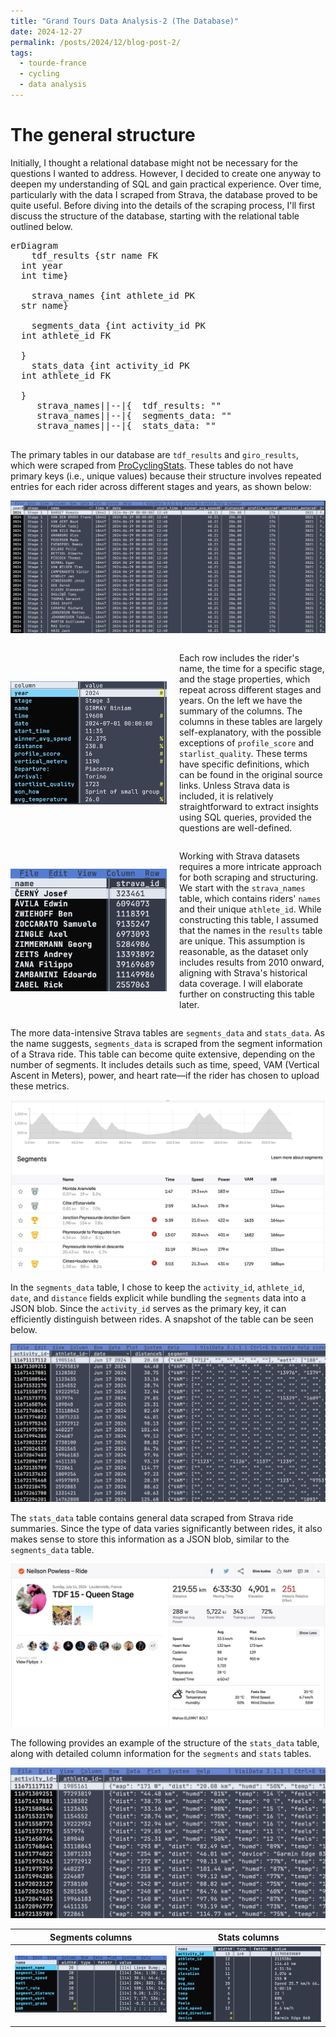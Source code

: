 ```yaml
---
title: "Grand Tours Data Analysis-2 (The Database)"
date: 2024-12-27
permalink: /posts/2024/12/blog-post-2/
tags:
  - tourde-france
  - cycling
  - data analysis
---
```

# The general structure
Initially, I thought a relational database might not be necessary for the
questions I wanted to address. However, I decided to create one anyway to
deepen my understanding of SQL and gain practical experience. Over time,
particularly with the data I scraped from Strava, the database proved to be quite
useful. Before diving into the details of the scraping process,
I'll first discuss the structure of the database, starting with the relational
table outlined below.
<pre class='mermaid'>
erDiagram
    tdf_results {str name FK
  int year
  int time}

    strava_names {int athlete_id PK
  str name}

    segments_data {int activity_id PK
  int athlete_id FK

  }
    stats_data {int activity_id PK
  int athlete_id FK

  }
     strava_names||--|{  tdf_results: ""
     strava_names||--|{  segments_data: ""
     strava_names||--|{  stats_data: ""
  </pre>
The primary tables in our database are `tdf_results` and `giro_results`, which
were scraped from [ProCyclingStats](https://www.procyclingstats.com). These
tables do not have primary keys (i.e., unique values) because their structure
involves repeated entries for each rider across different stages and years, as
shown below:

![Table structure example 1](/images/post_images/ss_2_1.png)


<div style="display: flex; align-items: center;"> <img
  src="/images/post_images/ss_2_2.png" alt="Description" style="width: 250px;
  margin-right: 20px;"> <p>Each row includes the rider's name, the time for a
    specific stage, and the stage properties, which repeat across different
    stages and years. On the left we have the summary of the columns. The
    columns in these tables are largely self-explanatory, with the possible
    exceptions of <code>profile_score</code> and <code>starlist_quality</code>.
    These terms have specific definitions, which can be found in the original
    source links. Unless Strava data is included, it is relatively
    straightforward to extract insights using SQL queries, provided the
    questions are well-defined. </p> </div>


<div style="display: flex; align-items: center;">  
  <img src="/images/post_images/ss_2_7.png" alt="Description" style="width: 250px; margin-right: 20px;">  
  <p>Working with Strava datasets requires a more intricate approach for both scraping and structuring. We start with the <code>strava_names</code> table, which contains riders' <code>names</code> and their unique <code>athlete_id</code>. While constructing this table, I assumed that the names in the <code>results</code> table are unique. This assumption is reasonable, as the dataset only includes results from 2010 onward, aligning with Strava's historical data coverage. I will elaborate further on constructing this table later.</p>  
</div>

The more data-intensive Strava tables are `segments_data` and `stats_data`. As the name suggests, `segments_data` is scraped from the segment information of a Strava ride. This table can become quite extensive, depending on the number of segments. It includes details such as time, speed, VAM (Vertical Ascent in Meters), power, and heart rate—if the rider has chosen to upload these metrics.

![Table structure example 5](/images/post_images/ss_2_5.png)

In the `segments_data` table, I chose to keep the `activity_id`, `athlete_id`, `date`, and `distance` fields explicit while bundling the `segments` data into a JSON blob. Since the `activity_id` serves as the primary key, it can efficiently distinguish between rides. A snapshot of the table can be seen below.

![Table structure example 3](/images/post_images/ss_2_3.png)

The `stats_data` table contains general data scraped from Strava ride summaries. Since the type of data varies significantly between rides, it also makes sense to store this information as a JSON blob, similar to the `segments_data` table.  

![Table structure example 6](/images/post_images/ss_2_6.png)


The following provides an example of the structure of the `stats_data` table, along with detailed column information for the `segments` and `stats` tables.


![Table structure example 4](/images/post_images/ss_2_4.png)

Segments columns | Stats columns 
:-------------------------:|:-------------------------:
![](/images/post_images/ss_2_8.png)  |  ![](/images/post_images/ss_2_9.png)


<script type="module"> import mermaid from
'https://cdn.jsdelivr.net/npm/mermaid@10/dist/mermaid.esm.min.mjs';
mermaid.initialize({ startOnLoad: true, theme: 'dark' }); </script>
